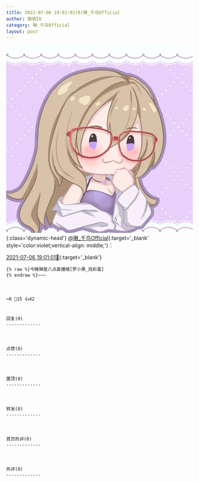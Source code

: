 ```yaml
---
title: 2021-07-06 19:01:01(0)琳_千鸟Official
author: 御坂IO
category: 琳_千鸟Official
layout: post
---
```


![img](/images/c0a88f85ebd0d056f37b114e0748e69556c8b488.jpg){:class='dynamic-head'}
[@琳_千鸟Official](https://space.bilibili.com/1620923329/dynamic){:target='_blank' style='color:violet;vertical-align: middle;'}：

[2021-07-06 19:01:01🔗](https://t.bilibili.com/544304903395993111){:target='_blank'}

~~~
{% raw %}今晚琳是八点直播哦[罗小黑_找彩蛋]
{% endraw %}~~~



↪️0 💬15 👍42


回复(0)
-------------



点赞(0)
-------------



置顶(0)
-------------



转发(0)
-------------



首页热评(0)
-------------



热评(0)
-------------



